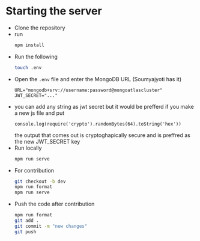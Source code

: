 # Starting the server

-   Clone the repository
-   run
    ```bash
    npm install
    ```
-   Run the following
    ```bash
    touch .env
    ```
-   Open the `.env` file and enter the MongoDB URL (Soumyajyoti has it)
    ```
    URL="mongodb+srv://username:password@mongoatlascluster"
    JWT_SECRET="..."
    ```
-   you can add any string as jwt secret but it would be prefferd if you make a new js file and put
    ```
    console.log(require('crypto').randomBytes(64).toString('hex'))
    ```
    the output that comes out is cryptoghapically secure and is preffred as the new JWT_SECRET key
-   Run locally
    ```bash
    npm run serve
    ```
-   For contribution
    ```bash
    git checkout -b dev
    npm run format
    npm run serve
    ```
-   Push the code after contribution
    ```bash
    npm run format
    git add .
    git commit -m "new changes"
    git push
    ```
